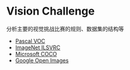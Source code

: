 # Vision Challenge
  分析主要的视觉挑战比赛的规则、数据集的结构等

* [Pascal VOC](http://nbviewer.jupyter.org/github/wang-junjian/vision-challenge/blob/master/VOC/pascal_visual_object_classes_challenge_2012.ipynb)
* [ImageNet ILSVRC](http://nbviewer.jupyter.org/github/wang-junjian/vision-challenge/blob/master/ILSVRC/imagenet_large_scale_visual_recognition_challenge_2017.ipynb)
* [Microsoft COCO](http://nbviewer.jupyter.org/github/wang-junjian/vision-challenge/blob/master/COCO/common_objects_in_context.ipynb)
* [Google Open Images](http://nbviewer.jupyter.org/github/wang-junjian/vision-challenge/blob/master/OpenImages/google_open_images_challenge_2018.ipynb)